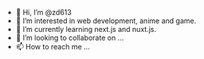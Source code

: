 - 👋 Hi, I’m @zd613
- 👀 I’m interested in web development, anime and game.
- 🌱 I’m currently learning next.js and nuxt.js.
- 💞️ I’m looking to collaborate on ...
- 📫 How to reach me ...

<!---
zd613/zd613 is a ✨ special ✨ repository because its `README.md` (this file) appears on your GitHub profile.
You can click the Preview link to take a look at your changes.
--->
